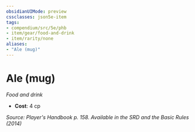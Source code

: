 ```yaml
---
obsidianUIMode: preview
cssclasses: json5e-item
tags:
- compendium/src/5e/phb
- item/gear/food-and-drink
- item/rarity/none
aliases: 
- "Ale (mug)"
---
```

# Ale (mug)
*Food and drink*  

- **Cost**: 4 cp

*Source: Player's Handbook p. 158. Available in the <span title='Systems Reference Document (5.1)'>SRD</span> and the Basic Rules (2014)*
